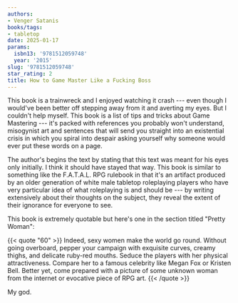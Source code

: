 ```yaml
---
authors:
- Venger Satanis
books/tags:
- tabletop
date: 2025-01-17
params:
  isbn13: '9781512059748'
  year: '2015'
slug: '9781512059748'
star_rating: 2
title: How to Game Master Like a Fucking Boss
---
```


This book is a trainwreck and I enjoyed watching it crash --- even though I would've been better off stepping away from it and averting my eyes. But I couldn't help myself. This book is a list of tips and tricks about Game Mastering --- it's packed with references you probably won't understand, misogynist art and sentences that will send you straight into an existential crisis in which you spiral into despair asking yourself why someone would ever put these words on a page.

<!--more-->

The author's begins the text by stating that this text was meant for his eyes only initially. I think it should have stayed that way. This book is similar to something like the F.A.T.A.L. RPG rulebook in that it's an artifact produced by an older generation of white male tabletop roleplaying players who have very particular idea of what roleplaying is and should be --- by writing extensively about their thoughts on the subject, they reveal the extent of their ignorance for everyone to see.

This book is extremely quotable but here's one in the section titled "Pretty Woman":

{{< quote "60" >}}
Indeed, sexy women make the world go round. Without going overboard, pepper your campaign with exquisite curves, creamy thighs, and delicate ruby-red mouths. Seduce the players with her physical attractiveness. Compare her to a famous celebrity like Megan Fox or Kristen Bell. Better yet, come prepared with a picture of some unknown woman from the internet or evocative piece of RPG art.
{{< /quote >}}

My god.